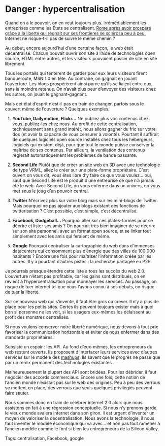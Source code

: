# Danger : hypercentralisation

Quand on a le pouvoir, on en veut toujours plus. Irrémédiablement les entreprises comme les États se centralisent. [Rome après avoir prospéré grâce à la liberté qui régnait sur ses frontières se sclérosa peu à peu.](/2007/06/05/la-revanche-des-apaches/) Internet ne risque-t-il pas de suivre le même chemin ?

Au début, encore aujourd’hui d’une certaine façon, le web était décentralisé. Chacun pouvait ouvrir son site à l’aide de technologies open source, HTML entre autres, et les visiteurs pouvaient passer de site en site librement.

Tous les portails qui tentèrent de garder pour eux leurs visiteurs firent banqueroute, MSN 1.0 en tête. Au contraire, on gagnait en jouant l’ouverture. Les blogs prospérèrent ainsi parce qu’ils se liaient entre eux, sans la moindre retenue. On n’avait plus peur d’envoyer des visiteurs chez les autres, on jouait le gagnant-gagnant.

Mais cet état d’esprit n’est-il pas en train de changer, parfois sous le couvert même de l’ouverture ? Quelques exemples.

1. **YouTube, Dailymotion, Flickr…** Ne publiez plus vos contenus chez vous, publiez-les chez nous. Au profit de cette centralisation, techniquement sans grand intérêt, nous allons gagner du fric sur votre dos (et avoir la capacité de vous censurer à volonté). Pourtant il suffirait de quelques logiciels open source installés chez tous les hébergeurs, logiciels qui existent déjà, pour que tout le monde puisse conserver la maîtrise de ses contenus. Par ailleurs, la ventilation des contenus règlerait automatiquement les problèmes de bande passante.

2. **Second Life** Plutôt que de créer un site web en 3D avec une technologie de type VRML, allez le créer sur une plate-forme propriétaire. C’est ouvert on vous dit, vous êtes libre d’y faire ce que vous voulez… oui, sauf que Second Life est le produit d’une entreprise ce que n’a jamais été le web. Avec Second Life, on vous enferme dans un univers, on vous met sous le joug d’un pouvoir central.

3. **Twitter** N'écrivez plus sur votre blog mais sur les mini-blogs de Twitter. Mais pourquoi ne pas ajouter aux blogs existant des fonctions de twitterisation ? C’est possible, c’est simple, c’est décentralisé.

4. **Facebook, Dodgeball…** Pourquoi aller sur ces plates-formes pour se décrire et lister ses amis ? On pourrait très bien imaginer de se décrire sur son site personnel, avec un format open source, et se linker tout simplement avec les amis qui feraient de même.

5. **Google** Pourquoi centraliser la cartographie du web dans d’immenses datacenters qui consomment plus d’énergie que des villes de 100 000 habitants ? Encore une fois pour maîtriser l’information créée par les autres. Il y a pourtant d’autres pistes : la recherche partagée en P2P.

Je pourrais presque étendre cette liste à tous les succès du web 2.0. L’ouverture n’étant pas profitable, car les gains sont distribués, on en revient à l’hypercentralisation pour monnayer les services. Au passage, on risque de tuer internet tel que nous l’avons connu à ses débuts, on risque de tuer la liberté.

Sur ce nouveau web qui s’invente, il faut être gros ou crever. Il n’y a plus de place pour les petits sites. Certes ils peuvent toujours exister mais à quoi bon si personne ne les voit, si les usagers eux-mêmes les délaissent au profit des monstres centralisés.

Si nous voulons conserver notre liberté numérique, nous devons à tout prix favoriser la communication horizontale et éviter de nous enfermer dans des standards propriétaires.

Subsiste un espoir : les API. Au fond d’eux-mêmes, les entrepreneurs du web restent ouverts. Ils proposent d’interfacer leurs services avec d’autres services sur le modèle des [mashups](/2006/05/20/la-fin-des-copyrights-avec-le-web-20/). Ils savent que le progrès ne passe que par un remix permanent des technologies existantes.

Malheureusement la plupart des API sont bridées. Pour les débrider, il faut négocier des accords commerciaux. Encore une fois, cette notion de l’ancien monde n’existait pas sur le web des origines. Peu à peu des verrous se mettent en place, des verrous que seuls quelques privilégiés peuvent faire sauter.

Nous sommes donc en train de célébrer internet 2.0 alors que nous assistons en fait à une régression conceptuelle. Si nous n’y prenons garde, le vieux monde avalera internet dans son giron. Il est urgent d’inventer un moyen de valoriser la décentralisation. Nous avons la technologie, il nous faut inventer le modèle économique qui va avec… et non pas tout ramener à l’ancien modèle comme le font si bien les entrepreneurs de la Silicon Valley.

Tags: centralisation, Facebook, google